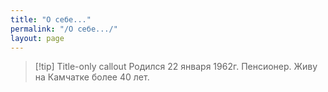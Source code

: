 ```yaml
---
title: "О себе..."
permalink: "/О себе.../"
layout: page
---
```


> [!tip] Title-only callout Родился 22 января 1962г. 
> Пенсионер. 
> Живу на Камчатке более 40 лет.

